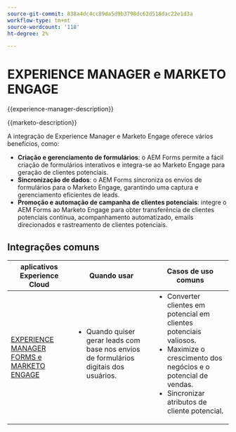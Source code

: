 ```yaml
---
source-git-commit: 838a4dc4cc89da5d9b3798dc62d518dac22e1d3a
workflow-type: tm+mt
source-wordcount: '118'
ht-degree: 2%

---
```



# EXPERIENCE MANAGER e MARKETO ENGAGE

{{experience-manager-description}}

{{marketo-description}}

A integração de Experience Manager e Marketo Engage oferece vários benefícios, como:

+ **Criação e gerenciamento de formulários**: o AEM Forms permite a fácil criação de formulários interativos e integra-se ao Marketo Engage para geração de clientes potenciais.
+ **Sincronização de dados**: o AEM Forms sincroniza os envios de formulários para o Marketo Engage, garantindo uma captura e gerenciamento eficientes de leads.
+ **Promoção e automação de campanha de clientes potenciais**: integre o AEM Forms ao Marketo Engage para obter transferência de clientes potenciais contínua, acompanhamento automatizado, emails direcionados e rastreamento de clientes potenciais.

## Integrações comuns

<table>
    <thead>
        <tr>
            <th>aplicativos Experience Cloud</th>
            <th>Quando usar</th>
            <th>Casos de uso comuns</th>
        </tr>
    </thead>
    <tbody>
        <tr>
            <td><a href="https://experienceleague.adobe.com/docs/experience-manager-learn/forms/aem-forms-with-marketo/part1.html?lang=pt-BR" target="_blank" rel="noreferrer">EXPERIENCE MANAGER FORMS e MARKETO ENGAGE</a></td>
            <td>
                <ul style="margin-top: 0;">
                    <li>Quando quiser gerar leads com base nos envios de formulários digitais dos usuários.</li>
                </ul>
            </td>
            <td>
                <ul style="margin-top: 0;">
                  <li>Converter clientes em potencial em clientes potenciais valiosos.</li>                  
                  <li>Maximize o crescimento dos negócios e o potencial de vendas.</li>
                  <li>Sincronizar atributos de cliente potencial.</li>
                </ul>
            </td>
        </tr>        
    </tbody>          
</table>
